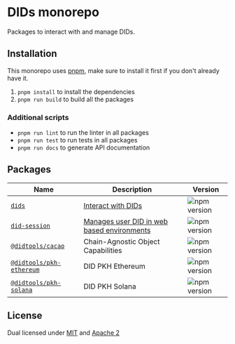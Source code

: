 # DIDs monorepo

Packages to interact with and manage DIDs. 

## Installation

This monorepo uses [pnpm](https://pnpm.io/), make sure to install it first if you don't already have it.

1. `pnpm install` to install the dependencies
1. `pnpm run build` to build all the packages

### Additional scripts

- `pnpm run lint` to run the linter in all packages
- `pnpm run test` to run tests in all packages
- `pnpm run docs` to generate API documentation

## Packages

| Name                                            | Description                                                                                               | Version                                                                      |
| ----------------------------------------------- | --------------------------------------------------------------------------------------------------------- | ---------------------------------------------------------------------------- |
| [`dids`](./packages/dids)                       | [Interact with DIDs](https://developers.ceramic.network/reference/core-clients/did-jsonrpc/)                         | ![npm version](https://img.shields.io/npm/v/dids.svg)             |
| [`did-session`](./packages/did-session)         | [Manages user DID in web based environments](https://developers.ceramic.network/reference/accounts/did-session/)   | ![npm version](https://img.shields.io/npm/v/did-session.svg)        |
| [`@didtools/cacao`](./packages/cacao)           | Chain-Agnostic Object Capabilities                       | ![npm version](https://img.shields.io/npm/v/@didtools/cacao.svg)             |
| [`@didtools/pkh-ethereum`](./packages/pkh-ethereum) | DID PKH Ethereum                                     | ![npm version](https://img.shields.io/npm/v/@didtools/pkh-ethereum.svg)        |
| [`@didtools/pkh-solana`](./packages/pkh-solana)     | DID PKH Solana                                       | ![npm version](https://img.shields.io/npm/v/@didtools/pkh-solana.svg)             |

## License

Dual licensed under [MIT](LICENSE-MIT) and [Apache 2](LICENSE-APACHE)